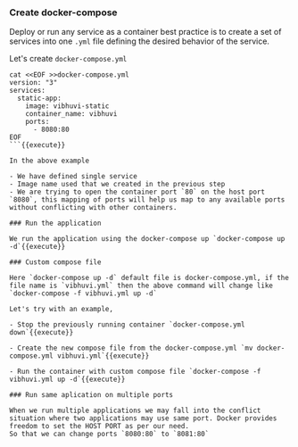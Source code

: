 ### Create docker-compose

Deploy or run any service as a container best practice is to create a set of services into one `.yml` file defining the desired behavior of the service. 

Let's create `docker-compose.yml`

```
cat <<EOF >>docker-compose.yml
version: "3"
services:
  static-app:
    image: vibhuvi-static
    container_name: vibhuvi
    ports:
      - 8080:80
EOF
```{{execute}}

In the above example 

- We have defined single service
- Image name used that we created in the previous step
- We are trying to open the container port `80` on the host port `8080`, this mapping of ports will help us map to any available ports without conflicting with other containers. 

### Run the application

We run the application using the docker-compose up `docker-compose up -d`{{execute}}

### Custom compose file

Here `docker-compose up -d` default file is docker-compose.yml, if the file name is `vibhuvi.yml` then the above command will change like  `docker-compose -f vibhuvi.yml up -d`

Let's try with an example, 

- Stop the previously running container `docker-compose.yml down`{{execute}}

- Create the new compose file from the docker-compose.yml `mv docker-compose.yml vibhuvi.yml`{{execute}}

- Run the container with custom compose file `docker-compose -f vibhuvi.yml up -d`{{execute}}

### Run same aplication on multiple ports

When we run multiple applications we may fall into the conflict situation where two applications may use same port. Docker provides freedom to set the HOST PORT as per our need.
So that we can change ports `8080:80` to `8081:80`